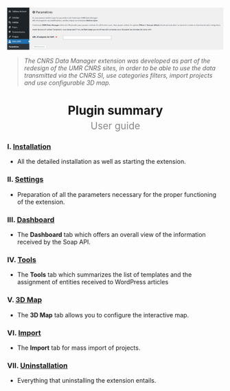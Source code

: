 ![CNRS Data Manager banner](/documentation/attachments/illustration-01.png?raw=true)

> *The CNRS Data Manager extension was developed as part of the redesign of the UMR CNRS sites, in order to be able to use the data transmitted via the CNRS SI, use categories filters, import projects and use configurable 3D map.*

<h1 align="center">Plugin summary<br><span style="font-weight: normal;font-size: 0.8em;opacity: 0.5;">User guide</span></h1>

### I. [Installation](/documentation/EN/02%20-%20Installation.md)
 - All the detailed installation as well as starting the extension.
### II. [Settings](/documentation/EN/03%20-%20Settings.md)
 - Preparation of all the parameters necessary for the proper functioning of the extension.
### III. [Dashboard](/documentation/EN/04%20-%20Dashboard.md)
 - The **Dashboard** tab which offers an overall view of the information received by the Soap API.
### IV. [Tools](/documentation/EN/05%20-%20Tools.md)
 - The **Tools** tab which summarizes the list of templates and the assignment of entities received to WordPress articles
### V. [3D Map](/documentation/EN/06%20-%203D%20Map.md)
 - The **3D Map** tab allows you to configure the interactive map.
### VI. [Import](/documentation/EN/07%20-%20Import.md)
 - The **Import** tab for mass import of projects.
### VII. [Uninstallation](/documentation/EN/08%20-%20Uninstallation.md)
 - Everything that uninstalling the extension entails.



